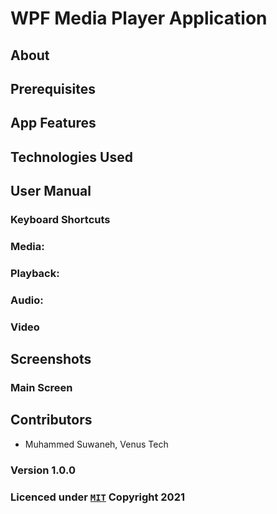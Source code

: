 ﻿# WPF Media Player Application

## About 


## Prerequisites


## App Features


## Technologies Used

## User Manual 

### Keyboard Shortcuts

### Media: 

### Playback: 

### Audio: 

### Video 

## Screenshots

### Main Screen

## Contributors

- Muhammed Suwaneh, Venus Tech


### Version 1.0.0

### Licenced under [`MIT`](LICENSE) Copyright 2021  

